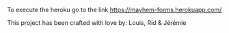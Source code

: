 To execute the heroku go to the link https://mayhem-forms.herokuapp.com/

This project has been crafted with love by: Louis, Rid & Jérémie
